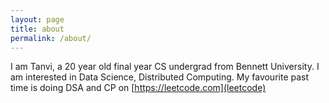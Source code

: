 ```yaml
---
layout: page
title: about
permalink: /about/
---
```


I am Tanvi, a 20 year old final year CS undergrad from Bennett University. I am interested in Data Science, Distributed Computing. My favourite past time is doing DSA and CP on [https://leetcode.com](leetcode)
